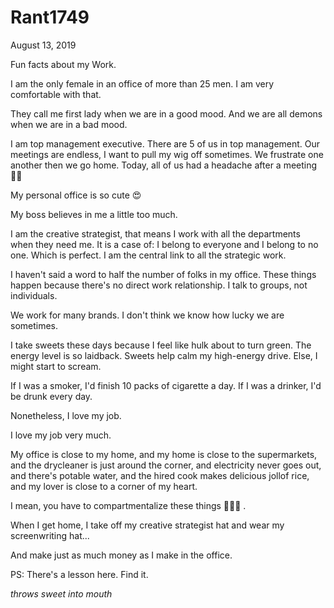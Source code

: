 # Rant1749


August 13, 2019

Fun facts about my Work.

I am the only female in an office of more than 25 men. I am very comfortable with that. 

They call me first lady when we are in a good mood. And we are all demons when we are in a bad mood.

I am top management executive. There are 5 of us in top management. Our meetings are endless, I want to pull my wig off sometimes. We frustrate one another then we go home. 
Today, all of us had a headache after a meeting🤦‍♀️

My personal office is so cute 😍

My boss believes in me a little too much.

I am the creative strategist, that means I work with all the departments when they need me. 
It is a case of: I belong to everyone and I belong to no one. Which is perfect. 
I am the central link to all the strategic work. 

I haven't said a word to half the number of folks in my office. These things happen because there's no direct work relationship. I talk to groups, not individuals. 

We work for many brands. I don't think we know how lucky we are sometimes.

I take sweets these days because I feel like hulk about to turn green. The energy level is so laidback. Sweets help calm my high-energy drive. Else, I might start to scream. 

If I was a smoker, I'd finish 10 packs of cigarette a day. 
If I was a drinker, I'd be drunk every day. 

Nonetheless, I love my job.

I love my job very much.

My office is close to my home, and my home is close to the supermarkets, and the drycleaner is just around the corner, and electricity never goes out, and there's potable water, and the hired cook makes delicious jollof rice, and my lover is close to a corner of my heart.

I mean, you have to compartmentalize these things 🤷🏽‍♀️
.

When I get home, I take off my creative strategist hat and wear my screenwriting hat...

And make just as much money as I make in the office. 

PS: There's a lesson here. Find it.

*throws sweet into mouth*